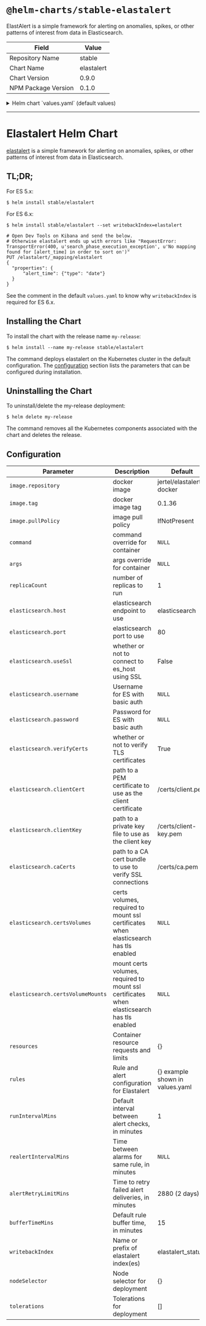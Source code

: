 # `@helm-charts/stable-elastalert`

ElastAlert is a simple framework for alerting on anomalies, spikes, or other patterns of interest from data in Elasticsearch.

| Field               | Value      |
| ------------------- | ---------- |
| Repository Name     | stable     |
| Chart Name          | elastalert |
| Chart Version       | 0.9.0      |
| NPM Package Version | 0.1.0      |

<details>

<summary>Helm chart `values.yaml` (default values)</summary>

```yaml
# number of replicas to run
replicaCount: 1

# number of helm release revisions to retain
revisionHistoryLimit: 5

# Default internal between alert checks against the elasticsearch datasource, in minutes
runIntervalMins: 1

# Default rule buffer duration, in minutes
bufferTimeMins: 15

# Amount of time to retry and deliver failed alerts (1440 minutes per day)
alertRetryLimitMins: 2880

# Default time before realerting, in minutes
realertIntervalMins: ''

# For ES 5: The name of the index which stores elastalert's statuses
# For ES 6: The prefix of the names of indices which store elastalert's statuses.
#
# See https://github.com/Yelp/elastalert/commit/c250100b7be07c68a53789569a86f87193ec37f4 for more details about this differentiation.
#
# CAUTION: It is recommended to set this to `elastalert` for ES6+. Otherwise elastalert produces confusing index names due to https://github.com/Yelp/elastalert/issues/1479#issuecomment-356380179
writebackIndex: elastalert_status

image:
  # docker image
  repository: jertel/elastalert-docker
  # docker image tag
  tag: 0.1.36
  pullPolicy: IfNotPresent
resources: {}

elasticsearch:
  # elasticsearch endpoint e.g. (svc.namespace||svc)
  host: ''
  # elasticsearch port
  port: 80
  # whether or not to connect to es_host using TLS
  useSsl: 'False'
  # Username if authenticating to ES with basic auth
  username: ''
  # Password if authenticating to ES with basic auth
  password: ''
  # whether or not to verify TLS certificates
  verifyCerts: 'True'
  # Enable certificate based authentication
  # path to a PEM certificate to use as the client certificate
  # clientCert: "/certs/client.pem"
  # path to a private key file to use as the client key
  # clientKey: "/certs/client-key.pem"
  # path to a CA cert bundle to use to verify SSL connections
  # caCerts: "/certs/ca.pem"
  # # certs volumes, required to mount ssl certificates when elasticsearch has tls enabled
  # certsVolumes:
  #   - name: es-certs
  #     secret:
  #       defaultMode: 420
  #       secretName: es-certs
  # # mount certs volumes, required to mount ssl certificates when elasticsearch has tls enabled
  # certsVolumeMounts:
  #   - name: es-certs
  #     mountPath: /certs
  #     readOnly: true

# Command and args override for container e.g. (https://kubernetes.io/docs/tasks/inject-data-application/define-command-argument-container/)
# command: ["YOUR_CUSTOM_COMMAND"]
# args: ["YOUR", "CUSTOM", "ARGS"]

# rule configurations e.g. (http://elastalert.readthedocs.io/en/latest/)
rules:
  {}
  # deadman_slack: |-
  #   ---
  #   name: Deadman Switch Slack
  #   type: frequency
  #   index: containers-*
  #   num_events: 3
  #   timeframe:
  #     minutes: 3
  #   filter:
  #   - term:
  #       message: "deadmanslack"
  #   alert:
  #   - "slack"
  #   slack:
  #   slack_webhook_url: dummy
  # deadman_pagerduty: |-
  #   ---
  #   name: Deadman Switch PagerDuty
  #   type: frequency
  #   index: containers-*
  #   num_events: 3
  #   timeframe:
  #     minutes: 3
  #   filter:
  #   - term:
  #       message: "deadmanpd"
  #   alert:
  #   - "pagerduty"
  #   pagerduty:
  #   pagerduty_service_key: dummy
  #   pagerduty_client_name: Elastalert Deadman Switch

# Support using node selectors and tolerations
# nodeSelector:
#   "node-role.kubernetes.io/infra_worker": "true"
nodeSelector: {}
# tolerations:
#   - key: "node_role"
#     operator: "Equal"
#     value: "infra_worker"
#     effect: "NoSchedule"
tolerations: []
```

</details>

---

# Elastalert Helm Chart

[elastalert](https://github.com/Yelp/elastalert) is a simple framework for alerting on anomalies, spikes, or other patterns of interest from data in Elasticsearch.

## TL;DR;

For ES 5.x:

```console
$ helm install stable/elastalert
```

For ES 6.x:

```console
$ helm install stable/elastalert --set writebackIndex=elastalert

# Open Dev Tools on Kibana and send the below.
# Otherwise elastalert ends up with errors like "RequestError: TransportError(400, u'search_phase_execution_exception', u'No mapping found for [alert_time] in order to sort on')"
PUT /elastalert/_mapping/elastalert
{
  "properties": {
      "alert_time": {"type": "date"}
  }
}
```

See the comment in the default `values.yaml` to know why `writebackIndex` is required for ES 6.x.

## Installing the Chart

To install the chart with the release name `my-release`:

```console
$ helm install --name my-release stable/elastalert
```

The command deploys elastalert on the Kubernetes cluster in the default configuration. The [configuration](#configuration) section lists the parameters that can be configured during installation.

## Uninstalling the Chart

To uninstall/delete the my-release deployment:

```console
$ helm delete my-release
```

The command removes all the Kubernetes components associated with the chart and deletes the release.

## Configuration

| Parameter                         | Description                                                                                | Default                         |
| --------------------------------- | ------------------------------------------------------------------------------------------ | ------------------------------- |
| `image.repository`                | docker image                                                                               | jertel/elastalert-docker        |
| `image.tag`                       | docker image tag                                                                           | 0.1.36                          |
| `image.pullPolicy`                | image pull policy                                                                          | IfNotPresent                    |
| `command`                         | command override for container                                                             | `NULL`                          |
| `args`                            | args override for container                                                                | `NULL`                          |
| `replicaCount`                    | number of replicas to run                                                                  | 1                               |
| `elasticsearch.host`              | elasticsearch endpoint to use                                                              | elasticsearch                   |
| `elasticsearch.port`              | elasticsearch port to use                                                                  | 80                              |
| `elasticsearch.useSsl`            | whether or not to connect to es_host using SSL                                             | False                           |
| `elasticsearch.username`          | Username for ES with basic auth                                                            | `NULL`                          |
| `elasticsearch.password`          | Password for ES with basic auth                                                            | `NULL`                          |
| `elasticsearch.verifyCerts`       | whether or not to verify TLS certificates                                                  | True                            |
| `elasticsearch.clientCert`        | path to a PEM certificate to use as the client certificate                                 | /certs/client.pem               |
| `elasticsearch.clientKey`         | path to a private key file to use as the client key                                        | /certs/client-key.pem           |
| `elasticsearch.caCerts`           | path to a CA cert bundle to use to verify SSL connections                                  | /certs/ca.pem                   |
| `elasticsearch.certsVolumes`      | certs volumes, required to mount ssl certificates when elasticsearch has tls enabled       | `NULL`                          |
| `elasticsearch.certsVolumeMounts` | mount certs volumes, required to mount ssl certificates when elasticsearch has tls enabled | `NULL`                          |
| `resources`                       | Container resource requests and limits                                                     | {}                              |
| `rules`                           | Rule and alert configuration for Elastalert                                                | {} example shown in values.yaml |
| `runIntervalMins`                 | Default interval between alert checks, in minutes                                          | 1                               |
| `realertIntervalMins`             | Time between alarms for same rule, in minutes                                              | `NULL`                          |
| `alertRetryLimitMins`             | Time to retry failed alert deliveries, in minutes                                          | 2880 (2 days)                   |
| `bufferTimeMins`                  | Default rule buffer time, in minutes                                                       | 15                              |
| `writebackIndex`                  | Name or prefix of elastalert index(es)                                                     | elastalert_status               |
| `nodeSelector`                    | Node selector for deployment                                                               | {}                              |
| `tolerations`                     | Tolerations for deployment                                                                 | []                              |
